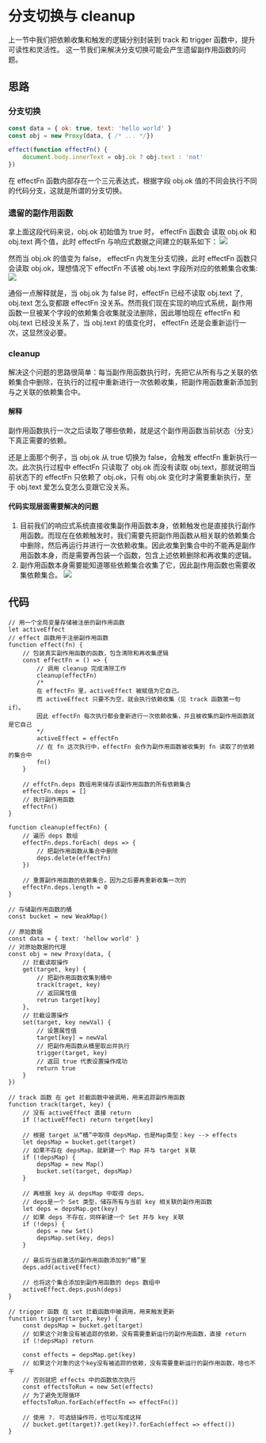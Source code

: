 # 分支切换与 cleanup
上一节中我们把依赖收集和触发的逻辑分别封装到 track 和 trigger 函数中，提升可读性和灵活性。
这一节我们来解决分支切换可能会产生遗留副作用函数的问题。

## 思路
### 分支切换
```js
const data = { ok: true, text: 'hello world' }
const obj = new Proxy(data, { /* ... */})

effect(function effectFn() {
    document.body.innerText = obj.ok ? obj.text : 'not'
})
```
在 effectFn 函数内部存在一个三元表达式，根据字段 obj.ok 值的不同会执行不同的代码分支，这就是所谓的分支切换。

### 遗留的副作用函数
拿上面这段代码来说，obj.ok 初始值为 true 时， effectFn 函数会 读取 obj.ok 和 obj.text 两个值，此时 effectFn 与响应式数据之间建立的联系如下：
![](分支切换前.png)

然而当 obj.ok 的值变为 false， effectFn 内发生分支切换，此时 effectFn 函数只会读取 obj.ok，理想情况下 effectFn 不该被 obj.text 字段所对应的依赖集合收集:
![](分支切换后.png)


通俗一点解释就是，当 obj.ok 为 false 时，effectFn 已经不读取 obj.text 了, obj.text 怎么变都跟 effectFn 没关系。然而我们现在实现的响应式系统，副作用函数一旦被某个字段的依赖集合收集就没法删除，因此哪怕现在 effectFn 和 obj.text 已经没关系了，当 obj.text 的值变化时， effectFn 还是会重新运行一次，这显然没必要。

### cleanup
解决这个问题的思路很简单：每当副作用函数执行时，先把它从所有与之关联的依赖集合中删除，在执行的过程中重新进行一次依赖收集，把副作用函数重新添加到与之关联的依赖集合中。

#### 解释
副作用函数执行一次之后读取了哪些依赖，就是这个副作用函数当前状态（分支）下真正需要的依赖。

还是上面那个例子，当 obj.ok 从 true 切换为 false，会触发 effectFn 重新执行一次。此次执行过程中 effectFn 只读取了 obj.ok 而没有读取 obj.text，那就说明当前状态下的 effectFn 只依赖了 obj.ok，只有 obj.ok 变化时才需要重新执行，至于 obj.text 爱怎么变怎么变跟它没关系。

#### 代码实现层面需要解决的问题
1. 目前我们的响应式系统直接收集副作用函数本身，依赖触发也是直接执行副作用函数。而现在在依赖触发时，我们需要先把副作用函数从相关联的依赖集合中删除，然后再运行并进行一次依赖收集。因此收集到集合中的不能再是副作用函数本身，而是需要再包装一个函数，包含上述依赖删除和再收集的逻辑。
2. 副作用函数本身需要能知道哪些依赖集合收集了它，因此副作用函数也需要收集依赖集合。
   ![](副作用函数对依赖集合的收集.png)

## 代码
```js{5-22,25-34,86-87,99-101}
// 用一个全局变量存储被注册的副作用函数
let activeEffect
// effect 函数用于注册副作用函数
function effect(fn) {
    // 包装真实副作用函数的函数，包含清除和再收集逻辑
    const effectFn = () => {
        // 调用 cleanup 完成清除工作
        cleanup(effectFn)
        /*
        在 effectFn 里，activeEffect 被赋值为它自己。
        而 activeEffect 只要不为空，就会执行依赖收集（见 track 函数第一句 if）。
        因此 effectFn 每次执行都会重新进行一次依赖收集，并且被收集的副作用函数就是它自己
        */
        activeEffect = effectFn
        // 在 fn 这次执行中，effectFn 会作为副作用函数被收集到 fn 读取了的依赖的集合中
        fn()
    }

    // effctFn.deps 数组用来储存该副作用函数的所有依赖集合
    effectFn.deps = []
    // 执行副作用函数
    effectFn()
}

function cleanup(effectFn) {
    // 遍历 deps 数组
    effectFn.deps.forEach( deps => {
        // 把副作用函数从集合中删除
        deps.delete(effectFn)
    })

    // 重置副作用函数的依赖集合，因为之后要再重新收集一次的
    effectFn.deps.length = 0
}

// 存储副作用函数的桶
const bucket = new WeakMap()

// 原始数据
const data = { text: 'hellow world' }
// 对原始数据的代理
const obj = new Proxy(data, {
    // 拦截读取操作
    get(target, key) {
        // 把副作用函数收集到桶中
        track(traget, key)
        // 返回属性值
        retrun target[key]
    },
    // 拦截设置操作
    set(target, key newVal) {
        // 设置属性值
        target[key] = newVal
        // 把副作用函数从桶里取出并执行
        trigger(target, key)
        // 返回 true 代表设置操作成功
        return true
    }
})

// track 函数 在 get 拦截函数中被调用，用来追踪副作用函数
function track(target, key) {
    // 没有 activeEffect 直接 return
    if (!activeEffect) return terget[key]

    // 根据 target 从“桶”中取得 depsMap，也是Map类型：key --> effects
    let depsMap = bucket.get(target)
    // 如果不存在 depsMap，就新建一个 Map 并与 target 关联
    if (!depsMap) {
        depsMap = new Map()
        bucket.set(target, depsMap)
    }

    // 再根据 key 从 depsMap 中取得 deps。
    // deps是一个 Set 类型，储存所有与当前 key 相关联的副作用函数
    let deps = depsMap.get(key)
    // 如果 deps 不存在，同样新建一个 Set 并与 key 关联
    if (!deps) {
        deps = new Set()
        depsMap.set(key, deps)
    }

    // 最后将当前激活的副作用函数添加到“桶”里
    deps.add(activeEffect)

    // 也将这个集合添加到副作用函数的 deps 数组中
    activeEffect.deps.push(deps)
}

// trigger 函数 在 set 拦截函数中被调用，用来触发更新
function trigger(target, key) {
    const depsMap = bucket.get(target)
    // 如果这个对象没有被追踪的依赖，没有需要重新运行的副作用函数，直接 return
    if (!depsMap) return

    const effects = depsMap.get(key)
    // 如果这个对象的这个key没有被追踪的依赖，没有需要重新运行的副作用函数，啥也不干
    // 否则就把 effects 中的函数依次执行
    const effectsToRun = new Set(effects)
    // 为了避免无限循环
    effectsToRun.forEach(effectFn => effectFn())

    // 使用 ?. 可选链操作符，也可以写成这样
    // bucket.get(target)?.get(key)?.forEach(effect => effect())
}
```